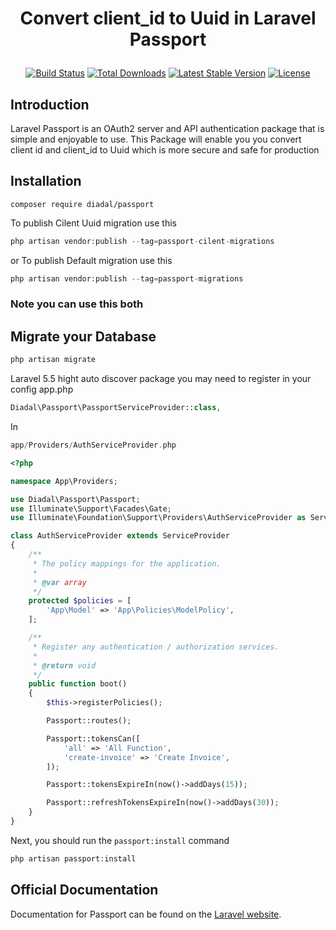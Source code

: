 
# <p align="center">Convert client_id to Uuid in Laravel Passport</p>

<p align="center">
<a href="https://travis-ci.org/diadal/passport"><img src="https://travis-ci.org/diadal/passport.svg?branch=master" alt="Build Status"></a>
<a href="https://packagist.org/packages/diadal/passport"><img src="https://poser.pugx.org/diadal/passport/d/total.svg" alt="Total Downloads"></a>
<a href="https://packagist.org/packages/diadal/passport"><img src="https://poser.pugx.org/diadal/passport/v/stable.svg" alt="Latest Stable Version"></a>
<a href="https://packagist.org/packages/diadal/passport"><img src="https://poser.pugx.org/diadal/passport/license.svg" alt="License"></a>
</p>



## Introduction

Laravel Passport is an OAuth2 server and API authentication package that is simple and enjoyable to use.
This Package will enable you you convert client id and client_id to Uuid which is more secure and safe for production 

## Installation

```shell
composer require diadal/passport
```

To publish Cilent Uuid migration use this 

```php
php artisan vendor:publish --tag=passport-cilent-migrations
```
or
To publish Default migration use this

```php
php artisan vendor:publish --tag=passport-migrations
```

### Note you can use this both

## Migrate your Database 

```php
php artisan migrate
```

Laravel 5.5 hight auto discover package  you may need to register in your config app.php
```php
Diadal\Passport\PassportServiceProvider::class,
```

In 
```php
app/Providers/AuthServiceProvider.php
```
```php
<?php

namespace App\Providers;

use Diadal\Passport\Passport;
use Illuminate\Support\Facades\Gate;
use Illuminate\Foundation\Support\Providers\AuthServiceProvider as ServiceProvider;

class AuthServiceProvider extends ServiceProvider
{
    /**
     * The policy mappings for the application.
     *
     * @var array
     */
    protected $policies = [
        'App\Model' => 'App\Policies\ModelPolicy',
    ];

    /**
     * Register any authentication / authorization services.
     *
     * @return void
     */
    public function boot()
    {
        $this->registerPolicies();

        Passport::routes();

        Passport::tokensCan([
            'all' => 'All Function',
            'create-invoice' => 'Create Invoice',
        ]);

        Passport::tokensExpireIn(now()->addDays(15));

        Passport::refreshTokensExpireIn(now()->addDays(30));
    }
}

```
Next, you should run the `passport:install` command
```php
php artisan passport:install
```



## Official Documentation

Documentation for Passport can be found on the [Laravel website](http://laravel.com/docs/master/passport).


